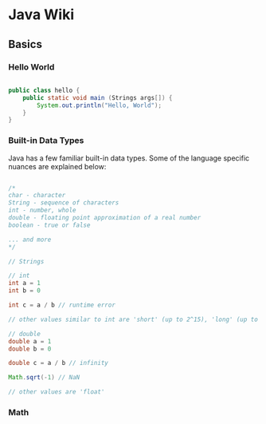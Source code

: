 # Java Wiki

## Basics 

### Hello World

```java

public class hello {
    public static void main (Strings args[]) {
        System.out.println("Hello, World");
    }
}


```

### Built-in Data Types

Java has a few familiar built-in data types. Some of the language specific nuances are explained below:

```java

/*
char - character
String - sequence of characters
int - number, whole
double - floating point approximation of a real number
boolean - true or false

... and more
*/

// Strings

// int
int a = 1
int b = 0

int c = a / b // runtime error

// other values similar to int are 'short' (up to 2^15), 'long' (up to 2^61)

// double
double a = 1
double b = 0

double c = a / b // infinity

Math.sqrt(-1) // NaN

// other values are 'float' 

```

### Math

```java



```